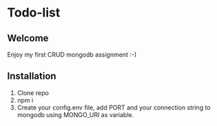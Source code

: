# Todo-list

## Welcome

Enjoy my first CRUD mongodb assignment :-)

## Installation

1. Clone repo
2. npm i
3. Create your config.env file, add PORT and your connection string to mongodb using MONGO_URI as variable.
